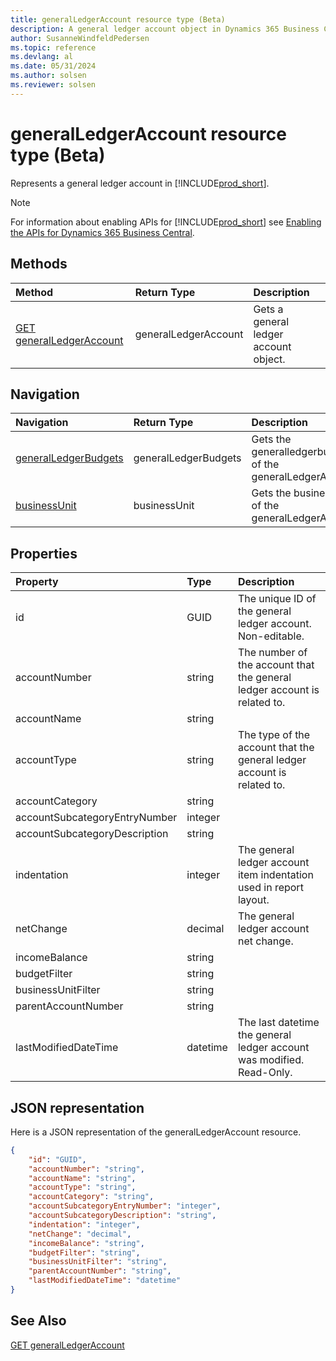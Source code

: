 ```yaml
---
title: generalLedgerAccount resource type (Beta)
description: A general ledger account object in Dynamics 365 Business Central (Beta).
author: SusanneWindfeldPedersen
ms.topic: reference
ms.devlang: al
ms.date: 05/31/2024
ms.author: solsen
ms.reviewer: solsen
---
```


# generalLedgerAccount resource type (Beta)

<!-- START>DO_NOT_EDIT -->
<!-- IMPORTANT:Do not edit any of the content between here and the END>DO_NOT_EDIT. -->
Represents a general ledger account in [!INCLUDE[prod_short](../../../includes/prod_short.md)].

> [!NOTE]
> For information about enabling APIs for [!INCLUDE[prod_short](../../../includes/prod_short.md)] see [Enabling the APIs for Dynamics 365 Business Central](../../../api-reference/v2.0/enabling-apis-for-dynamics-nav.md).

## Methods

| Method | Return Type|Description |
|:--------------------|:-----------|:-------------------------|
|[GET generalLedgerAccount](../api/dynamics_generalledgeraccount_get.md)|generalLedgerAccount|Gets a general ledger account object.|


## Navigation

| Navigation |Return Type| Description |
|:----------|:----------|:-----------------|
|[generalLedgerBudgets](dynamics_generalledgerbudgets.md)|generalLedgerBudgets |Gets the generalledgerbudgets of the generalLedgerAccount.|
|[businessUnit](dynamics_businessunit.md)|businessUnit |Gets the businessunit of the generalLedgerAccount.|

## Properties

| Property           | Type   |Description     |
|:-------------------|:-------|:---------------|
|id|GUID|The unique ID of the general ledger account. Non-editable.|
|accountNumber|string|The number of the account that the general ledger account is related to. |
|accountName|string||
|accountType|string|The type of the account that the general ledger account is related to. |
|accountCategory|string||
|accountSubcategoryEntryNumber|integer||
|accountSubcategoryDescription|string||
|indentation|integer|The general ledger account item indentation used in report layout.|
|netChange|decimal|The general ledger account net change. |
|incomeBalance|string||
|budgetFilter|string||
|businessUnitFilter|string||
|parentAccountNumber|string||
|lastModifiedDateTime|datetime|The last datetime the general ledger account was modified. Read-Only.|

## JSON representation

Here is a JSON representation of the generalLedgerAccount resource.


```json
{
    "id": "GUID",
    "accountNumber": "string",
    "accountName": "string",
    "accountType": "string",
    "accountCategory": "string",
    "accountSubcategoryEntryNumber": "integer",
    "accountSubcategoryDescription": "string",
    "indentation": "integer",
    "netChange": "decimal",
    "incomeBalance": "string",
    "budgetFilter": "string",
    "businessUnitFilter": "string",
    "parentAccountNumber": "string",
    "lastModifiedDateTime": "datetime"
}
```
<!-- IMPORTANT: END>DO_NOT_EDIT -->

## See Also
[GET generalLedgerAccount](../api/dynamics_generalledgeraccount_get.md)
